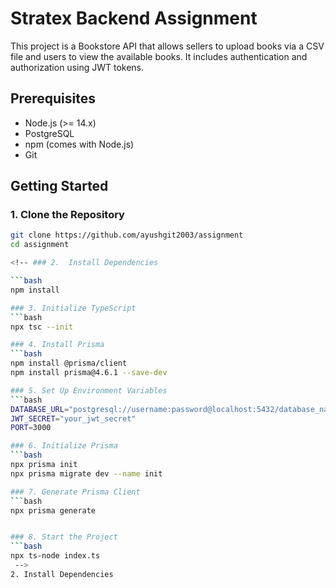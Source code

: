   # Stratex Backend Assignment
  This project is a Bookstore API that allows sellers to upload books via a CSV file and users to view the available books. It includes authentication and authorization using JWT tokens.

  ## Prerequisites

  - Node.js (>= 14.x)
  - PostgreSQL
  - npm (comes with Node.js)
  - Git

  ## Getting Started

  ### 1. Clone the Repository

  ```bash
  git clone https://github.com/ayushgit2003/assignment
  cd assignment

  <!-- ### 2.  Install Dependencies

  ```bash
  npm install

  ### 3. Initialize TypeScript
  ```bash
  npx tsc --init

  ### 4. Install Prisma
  ```bash
  npm install @prisma/client
  npm install prisma@4.6.1 --save-dev

  ### 5. Set Up Environment Variables
  ```bash
  DATABASE_URL="postgresql://username:password@localhost:5432/database_name?schema=public"
  JWT_SECRET="your_jwt_secret"
  PORT=3000

  ### 6. Initialize Prisma
  ```bash
  npx prisma init
  npx prisma migrate dev --name init

  ### 7. Generate Prisma Client
  ```bash
  npx prisma generate


  ### 8. Start the Project
  ```bash
  npx ts-node index.ts
   -->
2. Install Dependencies
